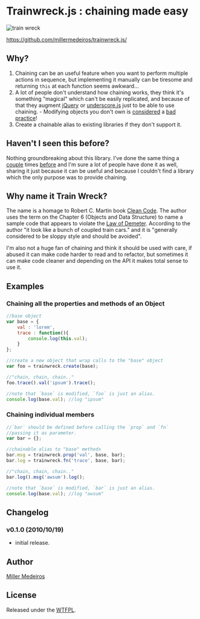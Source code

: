 
# Trainwreck.js : chaining made easy #

![train wreck](https://github.com/millermedeiros/vim-statline/raw/master/_assets/trainwreck.jpg)

https://github.com/millermedeiros/trainwreck.js/



## Why? ##

1. Chaining can be an useful feature when you want to perform multiple actions in
sequence, but implementing it manually can be tiresome and returning `this` at
each function seems awkward...
2. A lot of people don't understand how chaining works, they think it's something
"magical" which can't be easily replicated, and because of that they augment
[jQuery](http://jquery.com) or [underscore.js](documentcloud.github.com/underscore/)
just to be able to use chaining. - Modifying objects you don't own is
[considered](http://www.nczonline.net/blog/2010/03/02/maintainable-javascript-dont-modify-objects-you-down-own/)
a [bad](http://en.wikipedia.org/wiki/Single_responsibility_principle)
[practice](blog.millermedeiros.com/2010/08/stop-writing-plugins-start-writing-components/)!
3. Create a chainable alias to existing libraries if they don't support it.



## Haven't I seen this before? ##

Nothing groundbreaking about this library. I've done the same thing
a [couple](https://github.com/millermedeiros/CanvasContext2DWrapper) times
[before](https://gist.github.com/870867) and I'm sure a lot of people have done
it as well, sharing it just because it can be useful and because I couldn't
find a library which the only purpose was to provide chaining.



## Why name it Train Wreck? ##

The name is a homage to Robert C. Martin book
[Clean Code](http://www.amazon.com/Clean-Code-Handbook-Software-Craftsmanship/dp/0132350882).
The author uses the term on the Chapter 6 (Objects and Data Structure)
to name a sample code that appears to violate the
[Law of Demeter](http://en.wikipedia.org/wiki/Law_of_Demeter). According to
the author "it look like a bunch of coupled train cars." and it is "generally
considered to be sloppy style and should be avoided".

I'm also not a huge fan of chaining and think it should be used with care,
if abused it can make code harder to read and to refactor, but sometimes
it can make code cleaner and depending on the API it makes total sense to
use it.



## Examples ##


### Chaining all the properties and methods of an Object ###

```js
//base object
var base = {
    val : 'lorem',
    trace : function(){
        console.log(this.val);
    }
};

//create a new object that wrap calls to the "base" object
var foo = trainwreck.create(base);

//"chain, chain, chain.."
foo.trace().val('ipsum').trace();

//note that `base` is modified, `foo` is just an alias.
console.log(base.val); //log "ipsum"
```

### Chaining individual members ###

```js
//`bar` should be defined before calling the `prop` and `fn`
//passing it as parameter.
var bar = {};

//chainable alias to "base" methods
bar.msg = trainwreck.prop('val', base, bar);
bar.log = trainwreck.fn('trace', base, bar);

//"chain, chain, chain.."
bar.log().msg('awsum').log();

//note that `base` is modified, `bar` is just an alias.
console.log(base.val); //log "awsum"
```



## Changelog ##

### v0.1.0 (2010/10/19) ###

 - initial release.



## Author ##

[Miller Medeiros](http://blog.millermedeiros.com/)



## License ##

Released under the [WTFPL](http://sam.zoy.org/wtfpl/).
